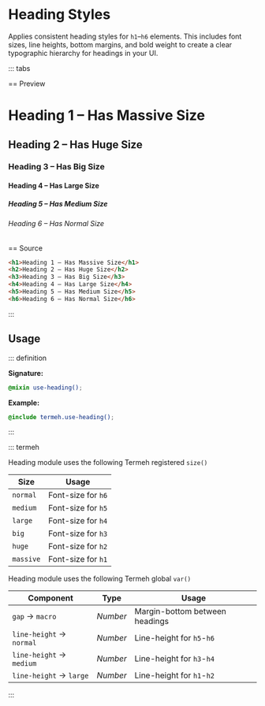 # Heading Styles

Applies consistent heading styles for `h1`–`h6` elements. This includes font sizes, line heights, bottom margins, and bold weight to create a clear typographic hierarchy for headings in your UI.

::: tabs

== Preview

<!-- markdownlint-disable MD033 -->
<Preview>
  <div class="demo">
    <h1>Heading 1 – Has Massive Size</h1>
    <h2>Heading 2 – Has Huge Size</h2>
    <h3>Heading 3 – Has Big Size</h3>
    <h4>Heading 4 – Has Large Size</h4>
    <h5>Heading 5 – Has Medium Size</h5>
    <h6>Heading 6 – Has Normal Size</h6>
  </div>
</Preview>
<!-- markdownlint-enable MD033 -->

== Source

```html
<h1>Heading 1 – Has Massive Size</h1>
<h2>Heading 2 – Has Huge Size</h2>
<h3>Heading 3 – Has Big Size</h3>
<h4>Heading 4 – Has Large Size</h4>
<h5>Heading 5 – Has Medium Size</h5>
<h6>Heading 6 – Has Normal Size</h6>
```

:::

## Usage

::: definition

**Signature:**

```scss
@mixin use-heading();
```

**Example:**

```scss
@include termeh.use-heading();
```

:::

::: termeh

Heading module uses the following Termeh registered `size()`

| Size      | Usage              |
| --------- | ------------------ |
| `normal`  | Font-size for `h6` |
| `medium`  | Font-size for `h5` |
| `large`   | Font-size for `h4` |
| `big`     | Font-size for `h3` |
| `huge`    | Font-size for `h2` |
| `massive` | Font-size for `h1` |

Heading module uses the following Termeh global `var()`

| Component                | Type     | Usage                          |
| ------------------------ | -------- | ------------------------------ |
| `gap` → `macro`          | _Number_ | Margin-bottom between headings |
| `line-height` → `normal` | _Number_ | Line-height for `h5`-`h6`      |
| `line-height` → `medium` | _Number_ | Line-height for `h3`-`h4`      |
| `line-height` → `large`  | _Number_ | Line-height for `h1`-`h2`      |

:::
